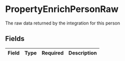 # PropertyEnrichPersonRaw

The raw data returned by the integration for this person


## Fields

| Field       | Type        | Required    | Description |
| ----------- | ----------- | ----------- | ----------- |